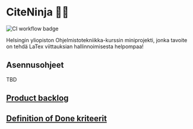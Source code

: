 # CiteNinja 🥷🏻

![CI workflow badge](https://github.com/SJET-Code/ohtu-miniprojekti/workflows/CI/badge.svg)

Helsingin yliopiston Ohjelmistotekniikka-kurssin miniprojekti, jonka tavoite on tehdä LaTex viittauksian hallinnoimisesta helpompaa!

## Asennusohjeet

TBD


## [Product backlog](https://docs.google.com/spreadsheets/d/1RbO_Gy8ZapAasyJvEX_d92clEDd4_5P1BG1dUu0xQnI/edit?usp=sharing)



## [Definition of Done kriteerit](./documents/DoD.md)

